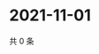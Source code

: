 # 2021-11-01

共 0 条

<!-- BEGIN WEIBO -->
<!-- 最后更新时间 Mon Nov 01 2021 05:09:43 GMT+0800 (China Standard Time) -->

<!-- END WEIBO -->
